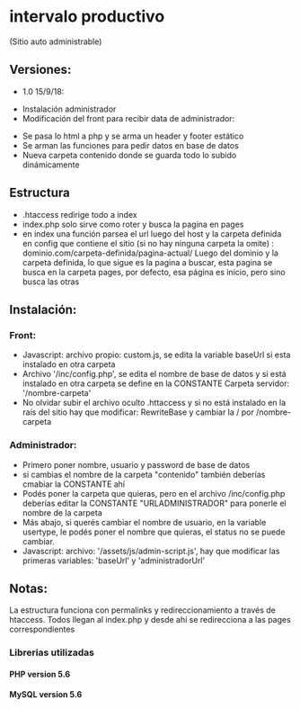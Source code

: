 # intervalo productivo
(Sitio auto administrable)

## Versiones:
- 1.0 15/9/18:  
* Instalación administrador
* Modificación del front para recibir data de administrador:
- Se pasa lo html a php y se arma un header y footer estático
- Se arman las funciones para pedir datos en base de datos
- Nueva carpeta contenido donde se guarda todo lo subido dinámicamente

## Estructura
* .htaccess redirige todo a index
* index.php solo sirve como roter y busca la pagina en pages
* en index una función parsea el url luego del host y la carpeta definida en config que contiene el sitio (si no hay ninguna carpeta la omite) : dominio.com/carpeta-definida/pagina-actual/ Luego del dominio y la carpeta definida, lo que sigue es la pagina a buscar, esta pagina se busca en la carpeta pages, por defecto, esa página es inicio, pero sino busca las otras

## Instalación:
### Front:
* Javascript: archivo propio: custom.js, se edita la variable baseUrl si esta instalado en otra carpeta
* Archivo '/inc/config.php', se edita el nombre de base de datos y si está instalado en otra carpeta se define en la CONSTANTE Carpeta servidor: '/nombre-carpeta'
* No olvidar subir el archivo oculto .httaccess y si no está instalado en la raís del sitio hay que modificar: RewriteBase y cambiar la / por /nombre-carpeta

### Administrador:
* Primero poner nombre, usuario y password de base de datos
* si cambias el nombre de la carpeta "contenido" también deberías cmabiar la CONSTANTE ahí
* Podés poner la carpeta que quieras, pero en el archivo /inc/config.php deberías editar la CONSTANTE "URLADMINISTRADOR" para ponerle el nombre de la carpeta  
* Más abajo, si querés cambiar el nombre de usuario, en la variable usertype, le podés poner el nombre que quieras, el status no se puede cambiar.  
* Javascript: archivo: '/assets/js/admin-script.js', hay que modificar las primeras variables: 'baseUrl' y 'administradorUrl'  

## Notas:
La estructura funciona con permalinks y redireccionamiento a través de htaccess.
Todos llegan al index.php y desde ahí se redirecciona a las pages correspondientes

### Librerias utilizadas

#### PHP version 5.6

#### MySQL version 5.6
